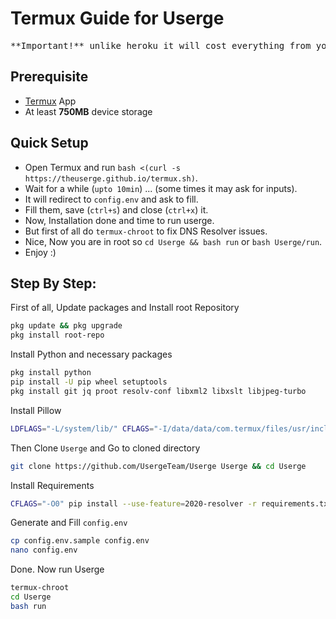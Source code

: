# Termux Guide for Userge

<pre>**Important!** unlike heroku it will cost everything from you</pre>

## Prerequisite

* [Termux](https://play.google.com/store/apps/details?id=com.termux) App
* At least **750MB** device storage

## Quick Setup

* Open Termux and run `bash <(curl -s https://theuserge.github.io/termux.sh)`.
* Wait for a while (`upto 10min`) ... (some times it may ask for inputs).
* It will redirect to `config.env` and ask to fill.
* Fill them, save (`ctrl+s`) and close (`ctrl+x`) it.
* Now, Installation done and time to run userge.
* But first of all do `termux-chroot` to fix DNS Resolver issues.
* Nice, Now you are in root so `cd Userge && bash run` or `bash Userge/run`.
* Enjoy :)

## Step By Step:

First of all, Update packages and Install root Repository

```bash
pkg update && pkg upgrade
pkg install root-repo
```

Install Python and necessary packages

```bash
pkg install python
pip install -U pip wheel setuptools
pkg install git jq proot resolv-conf libxml2 libxslt libjpeg-turbo
```

Install Pillow

```bash
LDFLAGS="-L/system/lib/" CFLAGS="-I/data/data/com.termux/files/usr/include/" pip install --use-feature=2020-resolver Pillow
```

Then Clone `Userge` and Go to cloned directory

```bash
git clone https://github.com/UsergeTeam/Userge Userge && cd Userge
```

Install Requirements

```bash
CFLAGS="-O0" pip install --use-feature=2020-resolver -r requirements.txt
```

Generate and Fill `config.env`

```bash
cp config.env.sample config.env
nano config.env
```

Done. Now run Userge

```bash
termux-chroot
cd Userge
bash run
```
